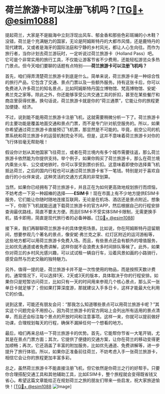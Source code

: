 # 荷兰旅游卡可以注册飞机吗？[[TG💪+ @esim1088](https://t.me/s/esim1088)]

提起荷兰，大家是不是脑海中立刻浮现出风车、郁金香和那些色彩斑斓的小木鞋？没错，荷兰是个充满魅力的国家，无论是阿姆斯特丹的大都市风情，还是鹿特丹的现代建筑，又或者是海牙的国际法庭和宁静的乡村风光，都让人心生向往。而作为旅行者，当你计划去荷兰游玩时，一定听说过荷兰旅游卡（Holland Pass）吧。它可是个非常实用的旅行工具，不仅能让游客节省不少费用，还能轻松游览众多热门景点。但今天咱们要聊的话题有点特别——**荷兰旅游卡可以注册飞机吗？**

首先，咱们得弄清楚荷兰旅游卡到底是什么。简单来说，荷兰旅游卡是一种综合性的旅行产品，它包含了交通、景点门票以及一些额外服务。持有这张卡后，你可以免费进入许多荷兰的知名景点，比如阿姆斯特丹国立博物馆、梵高博物馆、安妮·弗兰克之家等。除此之外，你还能够享受公共交通工具的折扣，甚至在某些餐厅和商店里获得优惠。换句话说，荷兰旅游卡就是你的“荷兰通票”，它能让你的旅程更加便捷、经济。

不过，说到能不能用荷兰旅游卡注册飞机，这就需要稍微分析一下了。荷兰旅游卡的主要功能是覆盖地面交通和景点门票，而不是专门针对航空服务的。所以，如果你希望通过荷兰旅游卡直接预订飞机票，那显然是不可能的。毕竟，航空公司的机票系统和荷兰旅游卡的运营机制完全不同。但是，这并不意味着荷兰旅游卡对你的飞行体验毫无帮助哦！

假设你计划从其他国家飞往荷兰，或者在荷兰境内有多个城市需要往返，那么荷兰旅游卡依然能为你提供支持。举个例子，如果你购买了荷兰旅游卡，那么在荷兰境内乘坐火车、公交或地铁时，你可以享受到票价折扣。这意味着即使你选择乘飞机抵达荷兰，之后的国内行程也可以通过荷兰旅游卡省下一笔钱。特别是对于喜欢自由行的小伙伴来说，这种灵活的交通方式真的非常划算。

当然，如果你已经拥有了荷兰旅游卡，并且正在为如何更高效地规划旅行而烦恼，不妨考虑一下另一种超棒的选择——**ESIM卡**！现在市面上有不少地方提供ESIM卡服务，它们能让你随时随地连接互联网，无论是在机场、酒店还是景点附近。想象一下，你刚下飞机就能迅速下载荷兰旅游卡的官方APP，然后根据自己的行程安排查询最优路线，简直不要太方便。而且ESIM卡不受实体SIM卡限制，无需更换手机，插卡即用，简直是现代旅行者的必备神器。[[TG💪+ @esim1088](https://t.me/s/esim1088)]

接下来，我们再聊聊荷兰旅游卡的具体使用场景。比如说，你在阿姆斯特丹逗留期间，想要参观几个著名的景点，像安妮·弗兰克之家、红灯区附近的运河游船等，这些地方都可以用荷兰旅游卡免费入场。而且，有些景点还会有额外的增值服务，比如优先通道或者免费讲解，这样你就不会浪费太多时间排队等候了。此外，如果你对荷兰的乡村风光感兴趣，可以试试租一辆自行车，沿着风景如画的小路骑行，感受自然与历史交融的独特魅力。

另外，值得一提的是，荷兰旅游卡并不是一次性使用的物品，而是按照天数计费的。通常情况下，可以选择1天、2天或3天的版本，具体取决于你的行程安排。如果你只是短暂访问荷兰，比如只有一天的时间用来参观几个核心景点，那么买一张单日卡就足够了；但如果打算深度游，那就建议入手多日卡，这样才能最大化利用它的价值。

说到这里，可能还有朋友会问：“那我怎么知道哪些景点可以用荷兰旅游卡呢？”其实这个问题完全不用担心，因为荷兰旅游卡的官方网站上会列出所有适用的景点清单，而且还会标注每个景点的开放时间和注意事项。这样一来，你就可以提前做好功课，合理规划每天的行程，确保不漏掉任何一个想看的地方。

最后，咱们再来总结一下荷兰旅游卡的优势。首先，它能帮你节省一大笔开销，尤其是在景点门票方面；其次，它提供了便捷的交通方案，让你在荷兰的移动变得更加顺畅；再次，它还涵盖了丰富的附加服务，比如优先通道、免费讲解等，进一步提升了旅行体验。所以，如果你正准备前往荷兰，不妨考虑入手一张荷兰旅游卡，相信它会让你的旅程更加丰富多彩。

总之，虽然荷兰旅游卡不能直接注册飞机，但它依然是你荷兰之行的好帮手。只要你合理搭配交通工具和其他辅助工具，比如ESIM卡，整个旅程就会变得既省钱又省心。希望这篇文章能给正在规划荷兰之旅的朋友们带来一些启发，祝大家旅途愉快！[[TG💪+ @esim1088](https://t.me/s/esim1088) ![Image](https://i.postimg.cc/4NQfJmqS/Snipaste-2025-05-13-00-14-12.png)]